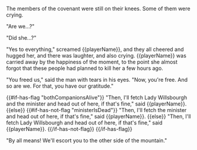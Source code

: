 The members of the covenant were still on their knees. Some of them were crying.

"Are we...?"

"Did she...?"

"Yes to everything," screamed {{playerName}}, and they all cheered and hugged her, and there was laughter, and also crying. {{playerName}} was carried away by the happiness of the moment, to the point she almost forgot that these people had planned to kill her a few hours ago.

"You freed us," said the man with tears in his eyes. "Now, you're free. And so are we. For that, you have our gratitude."

{{#if-has-flag "bothCompanionsAlive"}}
"Then, I'll fetch Lady Willsbourgh and the minister and head out of here, if that's fine," said {{playerName}}.
{{else}}
{{#if-has-not-flag "ministerIsDead"}}
"Then, I'll fetch the minister and head out of here, if that's fine," said {{playerName}}.
{{else}}
"Then, I'll fetch Lady Willsbourgh and head out of here, if that's fine," said {{playerName}}.
{{/if-has-not-flag}}
{{/if-has-flag}}

"By all means! We'll escort you to the other side of the mountain."
